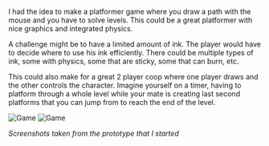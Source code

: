I had the idea to make a platformer game where you draw a path with the mouse and you have to solve levels. This could be a great platformer with nice graphics and integrated physics.

A challenge might be to have a limited amount of ink. The player would have to decide where to use his ink efficiently. There could be multiple types of ink, some with physics, some that are sticky, some that can burn, etc.

This could also make for a great 2 player coop where one player draws and the other controls the character. Imagine yourself on a timer, having to platform through a whole level while your mate is creating last second platforms that you can jump from to reach the end of the level.

<img src="assets/posts/2015-09-10-draw-your-path/1.webp" alt="Game" title="Game" />
<img src="assets/posts/2015-09-10-draw-your-path/2.webp" alt="Game" title="Game" />

*Screenshots taken from the prototype that I started*
